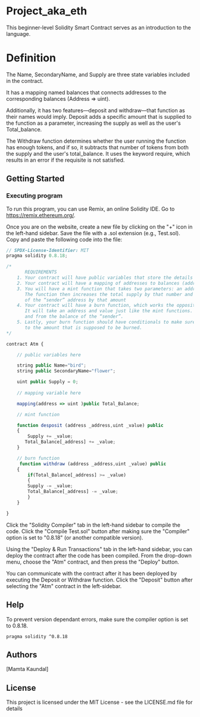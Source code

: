 # Project_aka_eth

This beginner-level Solidity Smart Contract serves as an introduction to the language. 

# Definition

The Name, SecondaryName, and Supply are three state variables included in the contract. 

It has a mapping named balances that connects addresses to the corresponding balances (Address => uint). 

Additionally, it has two features—deposit and withdraw—that function as their names would imply. Deposit adds a specific amount that is supplied to the function as a parameter, increasing the supply as well as the user's Total_balance. 

The Withdraw function determines whether the user running the function has enough tokens, and if so, it subtracts that number of tokens from both the supply and the user's total_balance. It uses the keyword require, which results in an error if the requisite is not satisfied.



## Getting Started

### Executing program

To run this program, you can use Remix, an online Solidity IDE. Go to https://remix.ethereum.org/.

Once you are on the website, create a new file by clicking on the "+" icon in the left-hand sidebar. Save the file with a .sol extension (e.g., Test.sol). Copy and paste the following code into the file:

```javascript
// SPDX-License-Identifier: MIT
pragma solidity 0.8.18;

/*
       REQUIREMENTS
    1. Your contract will have public variables that store the details about your coin (Token Name, Token Abbrv., Total Supply)
    2. Your contract will have a mapping of addresses to balances (address => uint)
    3. You will have a mint function that takes two parameters: an address and a value. 
       The function then increases the total supply by that number and increases the balance 
       of the “sender” address by that amount
    4. Your contract will have a burn function, which works the opposite of the mint function, as it will destroy tokens. 
       It will take an address and value just like the mint functions. It will then deduct the value from the total supply 
       and from the balance of the “sender”.
    5. Lastly, your burn function should have conditionals to make sure the balance of "sender" is greater than or equal 
       to the amount that is supposed to be burned.
*/

contract Atm {

    // public variables here

    string public Name="bird";
    string public SecondaryName="flower";

    uint public Supply = 0;
    
    // mapping variable here

    mapping(address => uint )public Total_Balance;

    // mint function

    function desposit (address _address,uint _value) public 
    {
        Supply += _value;
       Total_Balance[_address] += _value;
    }

    // burn function
     function withdraw (address _address,uint _value) public 
    {
        if(Total_Balance[_address] >= _value)
        {
        Supply -= _value;
        Total_Balance[_address] -= _value;
        }
    }

}


```

Click the "Solidity Compiler" tab in the left-hand sidebar to compile the code. Click the "Compile Test.sol" button after making sure the "Compiler" option is set to "0.8.18" (or another compatible version).

Using the "Deploy & Run Transactions" tab in the left-hand sidebar, you can deploy the contract after the code has been compiled. From the drop-down menu, choose the "Atm" contract, and then press the "Deploy" button.

You can communicate with the contract after it has been deployed by executing the Deposit or Withdraw function. Click the "Deposit" button after selecting the "Atm" contract in the left-sidebar. 

## Help

To prevent version dependant errors, make sure the compiler option is set to 0.8.18. 
```
pragma solidity ^0.8.18
```

## Authors

  
[Mamta Kaundal]


## License

This project is licensed under the MIT License - see the LICENSE.md file for details
